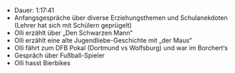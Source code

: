 - Dauer: 1:17:41
- Anfangsgespräche über diverse Erziehungsthemen und Schulanekdoten (Lehrer hat sich mit Schülern geprügelt)
- Olli erzählt über „Den Schwarzen Mann“
- Olli erzählt eine alte Jugendliebe-Geschichte mit „der Maus“
- Olli fährt zum DFB Pokal (Dortmund vs Wolfsburg) und war im Borchert‘s
- Gespräch über Fußball-Spieler
- Olli hasst Bierbikes
